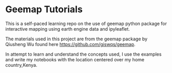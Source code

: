 # Geemap Tutorials

This is a self-paced learning repo on the use of geemap python package for interactive mapping using earth engine data and ipyleaflet.

The materials used in this project are from the geemap package by Qiusheng Wu found here https://github.com/giswqs/geemap.

In attempt to learn and understand the concepts used, I use the examples and write my notebooks with the location centered over my home country,Kenya.